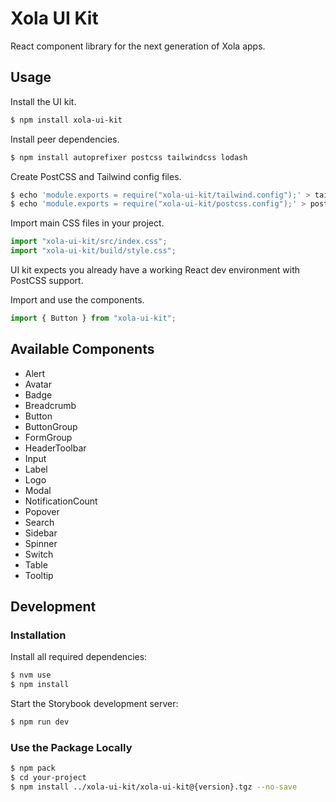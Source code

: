 # Xola UI Kit

React component library for the next generation of Xola apps.

## Usage

Install the UI kit.

```bash
$ npm install xola-ui-kit
```

Install peer dependencies.

```bash
$ npm install autoprefixer postcss tailwindcss lodash
```

Create PostCSS and Tailwind config files.

```bash
$ echo 'module.exports = require("xola-ui-kit/tailwind.config");' > tailwind.config.js
$ echo 'module.exports = require("xola-ui-kit/postcss.config");' > postcss.config.js
```

Import main CSS files in your project.

```js
import "xola-ui-kit/src/index.css";
import "xola-ui-kit/build/style.css";
```

UI kit expects you already have a working React dev environment with PostCSS support.

Import and use the components.

```js
import { Button } from "xola-ui-kit";
```

## Available Components

-   Alert
-   Avatar
-   Badge
-   Breadcrumb
-   Button
-   ButtonGroup
-   FormGroup
-   HeaderToolbar
-   Input
-   Label
-   Logo
-   Modal
-   NotificationCount
-   Popover
-   Search
-   Sidebar
-   Spinner
-   Switch
-   Table
-   Tooltip

## Development

### Installation

Install all required dependencies:

```bash
$ nvm use
$ npm install
```

Start the Storybook development server:

```bash
$ npm run dev
```

### Use the Package Locally

```bash
$ npm pack
$ cd your-project
$ npm install ../xola-ui-kit/xola-ui-kit@{version}.tgz --no-save
```
